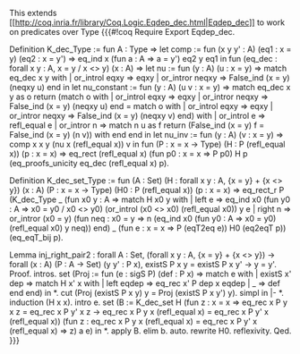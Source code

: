 This extends [[http://coq.inria.fr/library/Coq.Logic.Eqdep_dec.html|Eqdep_dec]] to work on predicates over Type
{{{#!coq
Require Export Eqdep_dec.

Definition K_dec_Type := 
fun A : Type =>
let comp :=
  fun (x y y' : A) (eq1 : x = y) (eq2 : x = y') =>
  eq_ind x (fun a : A => a = y') eq2 y eq1 in
fun (eq_dec : forall x y : A, x = y \/ x <> y) (x : A) =>
let nu :=
  fun (y : A) (u : x = y) =>
  match eq_dec x y with
  | or_introl eqxy => eqxy
  | or_intror neqxy => False_ind (x = y) (neqxy u)
  end in
let nu_constant :=
  fun (y : A) (u v : x = y) =>
  match
    eq_dec x y as o
    return
      (match o with
       | or_introl eqxy => eqxy
       | or_intror neqxy => False_ind (x = y) (neqxy u)
       end =
       match o with
       | or_introl eqxy => eqxy
       | or_intror neqxy => False_ind (x = y) (neqxy v)
       end)
  with
  | or_introl e => refl_equal e
  | or_intror n =>
      match
        n u as f return (False_ind (x = y) f = False_ind (x = y) (n v))
      with
      end
  end in
let nu_inv :=
  fun (y : A) (v : x = y) => comp x x y (nu x (refl_equal x)) v in
fun (P : x = x -> Type) (H : P (refl_equal x)) (p : x = x) =>
eq_rect (refl_equal x) (fun p0 : x = x => P p0) H p
  (eq_proofs_unicity eq_dec (refl_equal x) p).

Definition K_dec_set_Type :=
fun (A : Set) (H : forall x y : A, {x = y} + {x <> y}) (x : A)
  (P : x = x -> Type) (H0 : P (refl_equal x)) (p : x = x) =>
eq_rect_r P
  (K_dec_Type _
     (fun x0 y : A =>
      match H x0 y with
      | left e =>
          eq_ind x0 (fun y0 : A => x0 = y0 \/ x0 <> y0)
            (or_introl (x0 <> x0) (refl_equal x0)) y e
      | right n =>
          or_intror (x0 = y)
            (fun neq : x0 = y =>
             n (eq_ind x0 (fun y0 : A => x0 = y0) (refl_equal x0) y neq))
      end) _ (fun e : x = x => P (eqT2eq e)) H0 (eq2eqT p)) (eq_eqT_bij p).

Lemma inj_right_pair2 :
 forall A : Set,
 (forall x y : A, {x = y} + {x <> y}) ->
 forall (x : A) (P : A -> Set) (y y' : P x),
 existS P x y = existS P x y' -> y = y'.
Proof.
intros.
set
 (Proj :=
  fun (e : sigS P) (def : P x) =>
  match e with
  | existS x' dep =>
      match H x' x with
      | left eqdep => eq_rec x' P dep x eqdep
      | _ => def
      end
  end) in *.
cut (Proj (existS P x y) y = Proj (existS P x y') y).
simpl in |- *.
induction (H x x).
intro e.
set
 (B :=
  K_dec_set H
    (fun z : x = x =>
     eq_rec x P y x z = eq_rec x P y' x z ->
     eq_rec x P y x (refl_equal x) = eq_rec x P y' x (refl_equal x))
    (fun z : eq_rec x P y x (refl_equal x) = eq_rec x P y' x (refl_equal x) =>
     z) a e) in *.
apply B.
elim b.
auto.
rewrite H0.
reflexivity.
Qed.
}}}
